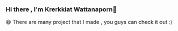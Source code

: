### Hi there , I'm Krerkkiat Wattanaporn👋


😄 There are many project that I made , you guys can check it out :)
